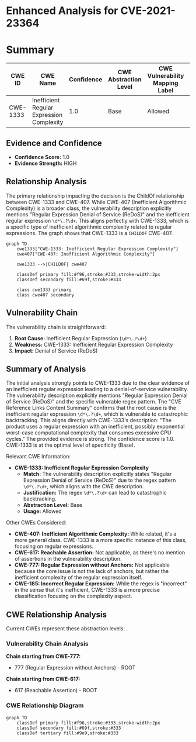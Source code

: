 # Enhanced Analysis for CVE-2021-23364

# Summary
| CWE ID | CWE Name | Confidence | CWE Abstraction Level | CWE Vulnerability Mapping Label | CWE-Vulnerability Mapping Notes |
|---|---|---|---|---|---|
| CWE-1333 | Inefficient Regular Expression Complexity | 1.0 | Base | Allowed | Primary CWE |

## Evidence and Confidence

*   **Confidence Score:** 1.0
*   **Evidence Strength:** HIGH

## Relationship Analysis
The primary relationship impacting the decision is the ChildOf relationship between CWE-1333 and CWE-407. While CWE-407 (Inefficient Algorithmic Complexity) is a broader class, the vulnerability description explicitly mentions "Regular Expression Denial of Service (ReDoS)" and the inefficient regular expression `\d*\.?\d+`. This aligns perfectly with CWE-1333, which is a specific type of inefficient algorithmic complexity related to regular expressions. The graph shows that CWE-1333 is a `CHILDOF` CWE-407.

```mermaid
graph TD
    cwe1333["CWE-1333: Inefficient Regular Expression Complexity"]
    cwe407["CWE-407: Inefficient Algorithmic Complexity"]
    
    cwe1333 -->|CHILDOF| cwe407
    
    classDef primary fill:#f96,stroke:#333,stroke-width:2px
    classDef secondary fill:#69f,stroke:#333
    
    class cwe1333 primary
    class cwe407 secondary
```

## Vulnerability Chain
The vulnerability chain is straightforward:
1.  **Root Cause:** Inefficient Regular Expression (`\d*\.?\d+`)
2.  **Weakness:** CWE-1333: Inefficient Regular Expression Complexity
3.  **Impact:** Denial of Service (ReDoS)

## Summary of Analysis
The initial analysis strongly points to CWE-1333 due to the clear evidence of an inefficient regular expression leading to a denial-of-service vulnerability. The vulnerability description explicitly mentions "Regular Expression Denial of Service (ReDoS)" and the specific vulnerable regex pattern. The "CVE Reference Links Content Summary" confirms that the root cause is the inefficient regular expression `\d*\.?\d+`, which is vulnerable to catastrophic backtracking. This aligns directly with CWE-1333's description: "The product uses a regular expression with an inefficient, possibly exponential worst-case computational complexity that consumes excessive CPU cycles." The provided evidence is strong. The confidence score is 1.0. CWE-1333 is at the optimal level of specificity (Base).

Relevant CWE Information:
*   **CWE-1333: Inefficient Regular Expression Complexity**
    *   **Match:** The vulnerability description explicitly states "Regular Expression Denial of Service (ReDoS)" due to the regex pattern `\d*\.?\d+`, which aligns with the CWE description.
    *   **Justification:** The regex `\d*\.?\d+` can lead to catastrophic backtracking.
    *   **Abstraction Level:** Base
    *   **Usage:** Allowed

Other CWEs Considered:

*   **CWE-407: Inefficient Algorithmic Complexity:** While related, it's a more general class. CWE-1333 is a more specific instance of this class, focusing on regular expressions.
*   **CWE-617: Reachable Assertion:** Not applicable, as there's no mention of assertions in the vulnerability description.
*   **CWE-777: Regular Expression without Anchors:** Not applicable because the core issue is not the lack of anchors, but rather the inefficient complexity of the regular expression itself.
*   **CWE-185: Incorrect Regular Expression:** While the regex is "incorrect" in the sense that it's inefficient, CWE-1333 is a more precise classification focusing on the complexity aspect.


## CWE Relationship Analysis

Current CWEs represent these abstraction levels: .


### Vulnerability Chain Analysis

**Chain starting from CWE-777:**
- 777 (Regular Expression without Anchors) - ROOT


**Chain starting from CWE-617:**
- 617 (Reachable Assertion) - ROOT



### CWE Relationship Diagram

```mermaid
graph TD
    classDef primary fill:#f96,stroke:#333,stroke-width:2px
    classDef secondary fill:#69f,stroke:#333
    classDef tertiary fill:#9e9,stroke:#333
```
